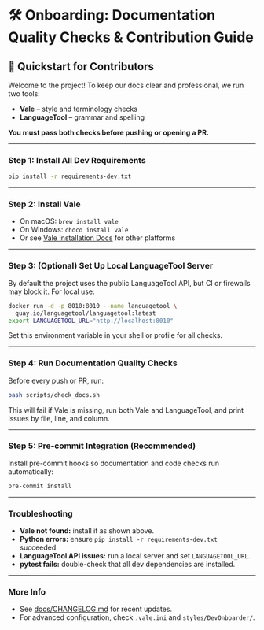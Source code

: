 # 🛠️ Onboarding: Documentation Quality Checks & Contribution Guide

## 🚀 Quickstart for Contributors

Welcome to the project! To keep our docs clear and professional, we run two tools:

* **Vale** – style and terminology checks
* **LanguageTool** – grammar and spelling

**You must pass both checks before pushing or opening a PR.**

---

### Step 1: Install All Dev Requirements

```bash
pip install -r requirements-dev.txt
```

---

### Step 2: Install Vale

* On macOS: `brew install vale`
* On Windows: `choco install vale`
* Or see [Vale Installation Docs](https://vale.sh/docs/installation/) for other platforms

---

### Step 3: (Optional) Set Up Local LanguageTool Server

By default the project uses the public LanguageTool API, but CI or firewalls may block it. For local use:

```bash
docker run -d -p 8010:8010 --name languagetool \
  quay.io/languagetool/languagetool:latest
export LANGUAGETOOL_URL="http://localhost:8010"
```

Set this environment variable in your shell or profile for all checks.

---

### Step 4: Run Documentation Quality Checks

Before every push or PR, run:

```bash
bash scripts/check_docs.sh
```

This will fail if Vale is missing, run both Vale and LanguageTool, and print issues by file, line, and column.

---

### Step 5: Pre‑commit Integration (Recommended)

Install pre-commit hooks so documentation and code checks run automatically:

```bash
pre-commit install
```

---

### Troubleshooting

* **Vale not found:** install it as shown above.
* **Python errors:** ensure `pip install -r requirements-dev.txt` succeeded.
* **LanguageTool API issues:** run a local server and set `LANGUAGETOOL_URL`.
* **pytest fails:** double-check that all dev dependencies are installed.

---

### More Info

* See [docs/CHANGELOG.md](CHANGELOG.md) for recent updates.
* For advanced configuration, check `.vale.ini` and `styles/DevOnboarder/`.
